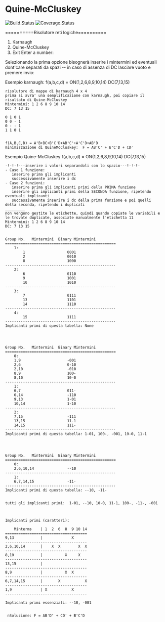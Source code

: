 # Quine-McCluskey
[![Build Status](https://travis-ci.org/codecentric/springboot-sample-app.svg?branch=master)](https://travis-ci.org/codecentric/springboot-sample-app)
[![Coverage Status](https://coveralls.io/repos/github/codecentric/springboot-sample-app/badge.svg?branch=master)](https://coveralls.io/github/codecentric/springboot-sample-app?branch=master)

==========Risolutore reti logiche==========
1) Karnaugh
2) Quine-McCluskey
0) Exit
Enter a number: 

Selezionando la prima opzione bisognerà inserire i mintermini ed eventuali dont'care separati da spazi
-- in caso di assenza di DC lasciare vuoto e premere invio:

Esempio karnaugh:
f(a,b,c,d) = ON(1,2,6,8,9,10,14) DC(7,13,15)

    risolutore di mappe di karnaugh 4 x 4 
    prima si avra' una semplificazione con karnaugh, poi copiare il risultato di Quine-McCluskey
    Mintermini: 1 2 6 8 9 10 14 
    DC: 7 13 15

    0 1 0 1 
    0 0 - 1 
    0 - - 1 
    1 1 0 1 


    f(A,B,C,D) = A'B+BC+B'C'D+AB'C'+A'C'D+AB'D
    minimizzazione di QuineMcCluskey:  F = AB'C' + B'C'D + CD'
    
Esempio Quine-McCluskey
f(a,b,c,d) = ON(1,2,6,8,9,10,14) DC(7,13,15)

    -!-!-!---inserire i valori separandoli con lo spazio---!-!-!-
    - Caso 1 funzione:
       inserire prima gli implicanti
       successivamente inserire i dc
    - Caso 2 funzioni:
       inserire prima gli implicanti primi della PRIMA funzione 
       inserire gli implicanti primi della SECONDA funzione, ripetendo eventuali implicanti
       successivamente inserire i dc della prima funzione e poi quelli della seconda, ripetendo i duplicati
    _________
    non vengono gestite le etichette, quindi quando copiate le variabili e le trovate duplicate, associate manualmente l'etichetta 11
    Mintermini: 1 2 6 8 9 10 14
    DC: 7 13 15


    Group No.	Mintermini	Binary Mintermini
    ==================================================
        1:
            1                   0001
            2                   0010
            8                   1000
    --------------------------------------------------
        2:
            6                   0110
            9                   1001
            10                  1010
    --------------------------------------------------
        3:
            7                   0111
            13                  1101
            14                  1110
    --------------------------------------------------
        4:
            15                  1111
    --------------------------------------------------
    Implicanti primi di questa tabella: None




    Group No.	Mintermini	Binary Mintermini
    ==================================================
        0:
        1,9                     -001
        2,6                     0-10
        2,10                    -010
        8,9                     100-
        8,10                    10-0
    --------------------------------------------------
        1:
        6,7                     011-
        6,14                    -110
        9,13                    1-01
        10,14                   1-10
    --------------------------------------------------
        2:
        7,15                    -111
        13,15                   11-1
        14,15                   111-
    --------------------------------------------------
    Implicanti primi di questa tabella: 1-01, 100-, -001, 10-0, 11-1




    Group No.	Mintermini	Binary Mintermini
    ==================================================
        0:
        2,6,10,14               --10
    --------------------------------------------------
        1:
        6,7,14,15               -11-
    --------------------------------------------------
    Implicanti primi di questa tabella: --10, -11-


    tutti gli implicanti primi:  1-01, --10, 10-0, 11-1, 100-, -11-, -001



    Implicanti primi (caratteri):

        Minterms    | 1  2  6  8  9 10 14
    =====================================
    9,13            |             X
    -------------------------------------
    2,6,10,14       |    X  X        X  X
    -------------------------------------
    8,10            |          X     X
    -------------------------------------
    13,15           |
    -------------------------------------
    8,9             |          X  X
    -------------------------------------
    6,7,14,15       |       X           X
    -------------------------------------
    1,9             | X           X
    -------------------------------------

    Implicanti primi essenziali: --10, -001


     nSoluzione: F = AB'D' + CD' + B'C'D
